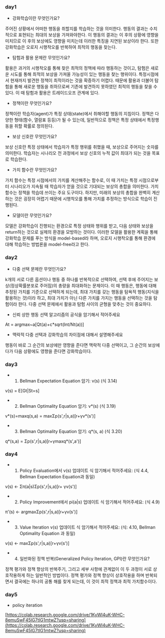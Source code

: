 ### day1

- 강화학습이란 무엇인가요?

주어진 상황에서 어떠한 행동을 취할지를 학습하는 것을 의미한다. 행동의 결과는 수치적으로 표현되는 최대의 보상을 가져와야한다. 이 행동의 결과는 이 후의 상황에 영향을 미치므로 이 후의 보상에도 영향을 미치는데 이러한 특징을 지연된 보상이라 한다. 또한 강화학습은 오로지 시행착오를 반복하여 최적의 행동을 찾는다.  

- 탐험과 활용 문제란 무엇인가요?

활용은 과거의 시행착오를 통해 찾은 최적의 정책에 따라 행동하는 것이고, 탐험은 새로운 시도를 통해 최적의 보상을 가져올 가능성이 있는 행동을 찾는 행위이다. 특정시점에서 현재까지 발견한 정책이 최적이라는 것을 확증하기 어렵다. 때문에 활용과 더불어 탐험을 통해 새로운 행동을 취하므로써 기존에 발견하지 못하였던 최적의 행동을 찾을 수 있다. 이 때 탐험과 활용은 트레이드오프 관계에 있다. 

- 정책이란 무엇인가요?

정책이란 학습자(agent)가 특정 상태(state)에서 취해야할 행동의 지침이다. 정책은 다양한 형태(함수, 열람표 등등)가 될 수 있는데, 일반적으로 정책은 특정 상태에서 특정행동을 취할 확률로 정의된다. 

- 보상 신호란 무엇인가요?

보상 신호란 특정 상태에서 학습자가 특정 행위를 취했을 때, 보상으로 주어지는 숫자를 의미한다. 학습자는 시나리오 전 과정에서 보상 신호의 누적 값이 최대가 되는 것을 목표로 학습한다. 

- 가치 함수란 무엇인가요?

가치 함수는 특정 시점에서의 가치를 계산해주는 함수로, 이 때 가치는 특정 시점으로부터 시나리오가 지속될 때 학습자가 얻을 것으로 기대되는 보상의 총합을 의미한다. 가치함수는 정책을 학습데 쓰이는 주요 도구이다. 하지만, 미래의 보상의 총합을 완벽히 계산하는 것은 굉장히 어렵기 때문에 시행착오를 통해 가치를 추정하는 방식으로 학습이 진행된다.

- 모델이란 무엇인가요?

모델은 강화학습이 진행되는 환경으로 특정 상태와 행위를 받고, 다음 상태와 보상을 return하는 것으로 실제의 환경을 모방하는 것이다. 이러한 모델을 활용한 계획을 통해 강화학습 문제를 푸는 방식을 model-based라 하며, 오로지 시행착오를 통해 환경에 대해 학습하는 방법론을 model-free라고 한다.


### day2

- 다중 선택 문제란 무엇인가요?

k개의 서로 다른 옵션이나 행동 중 하나를 반복적으로 선택하여, 선택 후에 주어지는 보상(정상확률분포로 주어짐)의 총량을 최대화하는 문제이다.  이 때 행동은, 행동에 대해 추정된 가치를 기준으로 선택하게 되는데, 최대 가치를 갖는 행동을 탐욕적 행동(지식을 활용하는 것)이라 하고, 최대 가치가 아닌 다른 가치를 가지는 행동을 선택하는 것을 탐험이라 한다. 다중 선택 문제에서 활용과 탐험 사이의 균형을 맞추는 것이 중요하다.

- 신뢰 상한 행동 선택 알고리즘의 공식을 암기해서 적어주세요

At = argmax~a[Qt(a)+c*sqrt(lnt/Nt(a))]

- 맥락적 다중 선택과 강화학습의 차이점에 대해서 설명해주세요

행동이 바로 그 순간의 보상에만 영향을 준다면 맥락적 다중 선택이고, 그 순간의 보상에다가 다음 상황에도 영향을 준다면 강화학습이다. 



### day3

- 1. Bellman Expectation Equation 암기: v(s) (식 3.14)

v(s) = E[Gt|St=s]

- 2. Bellman Optimality Equation 암기: v*(s) (식 3.19)

v*(s)=maxq(s,a) = maxΣp(s',r|s,a)[r+γv*(s')]

- 3. Bellman Optimality Equation 암기: q*(s, a) (식 3.20)

q*(s,a) = Σp(s',r|s,a)[r+γmaxq*(s',a')]



### day4

- 1. Policy Evaluation에서 v(s) 업데이트 식 암기해서 적어주세요: (식 4.4, Bellman Expectation Equation과 동일)

v(s) <- Σπ(a|s)Σp(s',r|s,a)[r+ γv(s')]

- 2. Policy Improvement에서 pi(a|s) 업데이트 식 암기해서 적어주세요: (식 4.9)

π'(s) <- argmaxΣp(s',r|s,a)[r+γv(s')]

- 3. Value Iteration v(s) 업데이트 식 암기해서 적어주세요: (식: 4.10, Bellman Optimality Equation 과 동일)

v(s) <- maxΣp(s',r|s,a)[r+γv(s')]

- 4. 일반화된 정책 반복(Generalized Policy Iteration, GPI)란 무엇인가요?

정책 평가와 정책 향상의 반복주기, 그리고 세부 사항에 관계없이 이 두 과정이 서로 상호작용하게 하는 일반적인 방법이다. 정책 평가와 정책 향상이 상호작용을 하며 반복되면서 결국에는 하나의 공통 해를 찾게 되는데, 이 것이 최적 정책과 최적 가치함수이다.



### day5

- policy iteration

[https://colab.research.google.com/drive/1KyWI4uK-WHC-8emuSwF45lG7tIG1mtwZ?usp=sharing](https://colab.research.google.com/drive/1KyWI4uK-WHC-8emuSwF45lG7tIG1mtwZ?usp=sharing)
